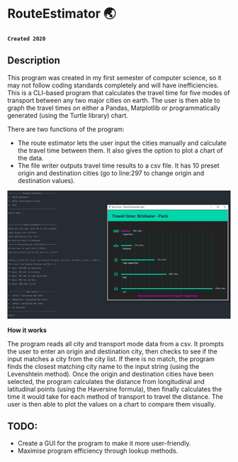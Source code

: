 # RouteEstimator :earth_asia:

**`Created 2020`**

## Description 
This program was created in my first semester of computer science, so it may not follow coding standards completely and will have inefficiencies. 
This is a CLI-based program that calculates the travel time for five modes of transport between any two major cities on earth. 
The user is then able to graph the travel times on either a Pandas, Matplotlib or programmatically generated (using the Turtle library) chart.

There are two functions of the program:
- The route estimator lets the user input the cities manually and calculate the travel time between them.
  It also gives the option to plot a chart of the data.
- The file writer outputs travel time results to a csv file. 
  It has 10 preset origin and destination cities (go to line:297 to change origin and destination values).

![Route Estimator](https://github.com/joet-dev/RouteEstimator/blob/master/hyperlopp.PNG?raw=true)

**How it works**

The program reads all city and transport mode data from a csv. It prompts the user to enter an origin and destination city, then checks to see if the input matches a city from the city list. If there is no match, the program finds the closest matching city name to the input string (using the Levenshtein method). Once the origin and destination cities have been selected, the program calculates the distance from longitudinal and latitudinal points (using the Haversine formula), then finally calculates the time it would take for each method of transport to travel the distance. The user is then able to plot the values on a chart to compare them visually.


## TODO: 
- Create a GUI for the program to make it more user-friendly. 
- Maximise program efficiency through lookup methods. 
